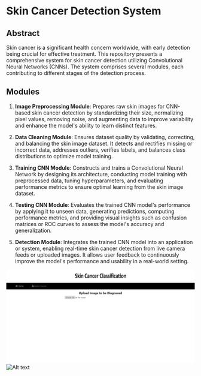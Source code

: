 # Skin Cancer Detection System

## Abstract

Skin cancer is a significant health concern worldwide, with early detection being crucial for effective treatment. This repository presents a comprehensive system for skin cancer detection utilizing Convolutional Neural Networks (CNNs). The system comprises several modules, each contributing to different stages of the detection process.

## Modules

1. **Image Preprocessing Module**: Prepares raw skin images for CNN-based skin cancer detection by standardizing their size, normalizing pixel values, removing noise, and augmenting data to improve variability and enhance the model's ability to learn distinct features.

2. **Data Cleaning Module**: Ensures dataset quality by validating, correcting, and balancing the skin image dataset. It detects and rectifies missing or incorrect data, addresses outliers, verifies labels, and balances class distributions to optimize model training.

3. **Training CNN Module**: Constructs and trains a Convolutional Neural Network by designing its architecture, conducting model training with preprocessed data, tuning hyperparameters, and evaluating performance metrics to ensure optimal learning from the skin image dataset.

4. **Testing CNN Module**: Evaluates the trained CNN model's performance by applying it to unseen data, generating predictions, computing performance metrics, and providing visual insights such as confusion matrices or ROC curves to assess the model's accuracy and generalization.

5. **Detection Module**: Integrates the trained CNN model into an application or system, enabling real-time skin cancer detection from live camera feeds or uploaded images. It allows user feedback to continuously improve the model's performance and usability in a real-world setting.

![Alt text](https://github.com/sreejith2612/Skin-Cancer-Classification/blob/main/Web/img/image_2024-02-09_000611509.png)
![Alt text](![image](https://github.com/sreejith2612/Skin-Cancer-Classification/assets/67188299/40aed8e8-b7f5-4918-8361-80577f9391a7)
)
